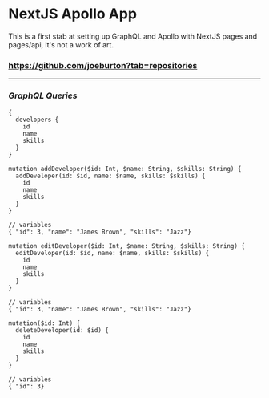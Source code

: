 # NextJS Apollo App

This is a first stab at setting up GraphQL and Apollo with NextJS pages and pages/api, it's not a work of art.

### https://github.com/joeburton?tab=repositories

---

### **_GraphQL Queries_**

```
{
  developers {
    id
    name
    skills
  }
}
```

```
mutation addDeveloper($id: Int, $name: String, $skills: String) {
  addDeveloper(id: $id, name: $name, skills: $skills) {
    id
    name
    skills
  }
}

// variables
{ "id": 3, "name": "James Brown", "skills": "Jazz"}
```

```
mutation editDeveloper($id: Int, $name: String, $skills: String) {
  editDeveloper(id: $id, name: $name, skills: $skills) {
    id
    name
    skills
  }
}

// variables
{ "id": 3, "name": "James Brown", "skills": "Jazz"}
```

```
mutation($id: Int) {
  deleteDeveloper(id: $id) {
    id
    name
    skills
  }
}

// variables
{ "id": 3}
```
